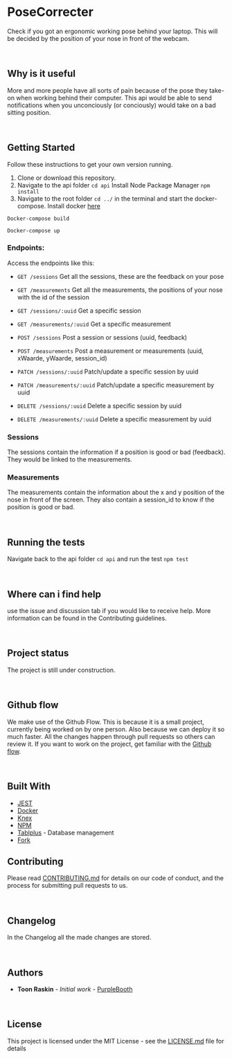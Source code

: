 # PoseCorrecter

Check if you got an ergonomic working pose behind your laptop. This will be decided by the position of your nose in front of the webcam.
<p>&nbsp;</p>

## Why is it useful
More and more people have all sorts of pain because of the pose they take-on when working behind their computer. This api would be able to send notifications when you unconciously (or conciously) would take on a bad sitting position.
<p>&nbsp;</p>

## Getting Started

Follow these instructions to get your own version running.

1. Clone or download this repository.
2. Navigate to the api folder `cd api` Install Node Package Manager `npm install`
3. Navigate to the root folder `cd ../` in the terminal and start the docker-compose. Install docker [here](https://docs.docker.com/desktop/) 
```
Docker-compose build
```
```
Docker-compose up
```

### Endpoints:

Access the endpoints like this:

- `GET /sessions` Get all the sessions, these are the feedback on your pose
- `GET /measurements` Get all the measurements, the positions of your nose with the id of the session

- `GET /sessions/:uuid` Get a specific session
- `GET /measurements/:uuid` Get a specific measurement

- `POST /sessions` Post a session or sessions (uuid, feedback)
- `POST /measurements` Post a measurement or measurements (uuid, xWaarde, yWaarde, session_id)

- `PATCH /sessions/:uuid` Patch/update a specific session by uuid
- `PATCH /measurements/:uuid` Patch/update a specific measurement by uuid

- `DELETE /sessions/:uuid` Delete a specific session by uuid
- `DELETE /measurements/:uuid` Delete a specific measurement by uuid

### Sessions
The sessions contain the information if a position is good or bad (feedback). They would be linked to the measurements.
### Measurements
The measurements contain the information about the x and y position of the nose in front of the screen. They also contain a session_id to know if the position is good or bad.




<p>&nbsp;</p>


## Running the tests

Navigate back to the api folder `cd api` and run the test `npm test`
<p>&nbsp;</p>

## Where can i find help

use the issue and discussion tab if you would like to receive help. More information can be found in the Contributing guidelines.

<p>&nbsp;</p>

## Project status
The project is still under construction.

<p>&nbsp;</p>

## Github flow
We make use of the Github Flow. This is because it is a small project, currently being worked on by one person. Also because we can deploy it so much faster. All the changes happen through pull requests so others can review it.
If you want to work on the project, get familiar with the [Github flow](https://guides.github.com/introduction/flow/).

<p>&nbsp;</p>


## Built With

* [JEST](https://jestjs.io/en/)
* [Docker](https://docs.docker.com/)
* [Knex](http://knexjs.org/)
* [NPM](https://www.npmjs.com/)
* [Tablplus](https://tableplus.com/) - Database management
* [Fork](https://git-fork.com/)
## Contributing

Please read [CONTRIBUTING.md]() for details on our code of conduct, and the process for submitting pull requests to us.

<p>&nbsp;</p>

## Changelog

In the Changelog all the made changes are stored.

<p>&nbsp;</p>

## Authors

* **Toon Raskin** - *Initial work* - [PurpleBooth](https://github.com/PurpleBooth)

<p>&nbsp;</p>

## License

This project is licensed under the MIT License - see the [LICENSE.md](LICENSE.md) file for details


